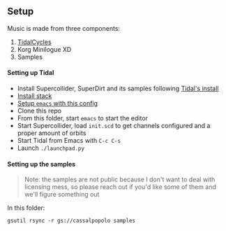 ## Setup

Music is made from three components:

1. [TidalCycles](https://tidalcycles.org/)
2. Korg Minilogue XD
3. Samples

#### Setting up Tidal

- Install Supercollider, SuperDirt and its samples following [Tidal's install](https://tidalcycles.org/index.php/Installation)
- [Install stack](https://docs.haskellstack.org/en/stable/install_and_upgrade/)
- [Setup `emacs` with this config](https://github.com/f-f/home/blob/8b40d0559216f2f85f6cb5c369ebdf13dc9555f9/.spacemacs#L473-L477)
- Clone this repo
- From this folder, start `emacs` to start the editor
- Start Supercollider, load `init.scd` to get channels configured and a proper amount of orbits
- Start Tidal from Emacs with `C-c C-s`
- Launch `./launchpad.py`

#### Setting up the samples

> Note: the samples are not public because I don't want to deal with licensing mess, so please reach out if you'd like some of them and we'll figure something out

In this folder:
```
gsutil rsync -r gs://cassalpopolo samples
```

